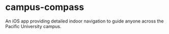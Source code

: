 # campus-compass
An iOS app providing detailed indoor navigation to guide anyone across the Pacific University campus.
